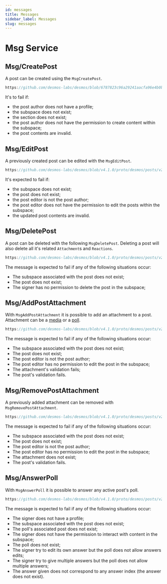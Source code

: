 ```yaml
---
id: messages
title: Messages
sidebar_label: Messages
slug: messages
---
```


# Msg Service

## Msg/CreatePost
A post can be created using the `MsgCreatePost`.

```js reference
https://github.com/desmos-labs/desmos/blob/6787823c96a29241aacfa96e4b0b21f782d059cd/proto/desmos/posts/v1/msgs.proto#L37-L68
```

It's to fail if:
* the post author does not have a profile;
* the subspace does not exist;
* the section does not exist;
* the post author does not have the permission to create content within the subspace;
* the post contents are invalid.

## Msg/EditPost
A previously created post can be edited with the `MsgEditPost`.

```js reference
https://github.com/desmos-labs/desmos/blob/v4.1.0/proto/desmos/posts/v2/msgs.proto#L107-L135
```
It's expected to fail if:
* the subspace does not exist;
* the post does not exist;
* the post editor is not the post author;
* the post editor does not have the permission to edit the posts within the subspace;
* the updated post contents are invalid.

## Msg/DeletePost
A post can be deleted with the following `MsgDeletePost`. Deleting a post will also delete all it's related `Attachment`s 
and `Reactions`.

```js reference
https://github.com/desmos-labs/desmos/blob/v4.1.0/proto/desmos/posts/v2/msgs.proto#L147-L163
```

The message is expected to fail if any of the following situations occur:
* The subspace associated with the post does not exist;
* The post does not exist;
* The signer has no permission to delete the post in the subspace;

## Msg/AddPostAttachment
With `MsgAddPostAttachment` it is possible to add an attachment to a post. Attachment can be a [media](02-concepts.md#media)
or a [poll](02-concepts.md#poll).

```js reference
https://github.com/desmos-labs/desmos/blob/v4.1.0/proto/desmos/posts/v2/msgs.proto#L170-L191
```

The message is expected to fail if any of the following situations occur:
* The subspace associated with the post does not exist;
* The post does not exist;
* The post editor is not the post author;
* The post editor has no permission to edit the post in the subspace;
* The attachment's validation fails;
* The post's validation fails.

## Msg/RemovePostAttachment
A previously added attachment can be removed with `MsgRemovePostAttachment`.

```js reference
https://github.com/desmos-labs/desmos/blob/v4.1.0/proto/desmos/posts/v2/msgs.proto#L209-L232
```

The message is expected to fail if any of the following situations occur:
* The subspace associated with the post does not exist;
* The post does not exist;
* The post editor is not the post author;
* The post editor has no permission to edit the post in the subspace;
* The attachment does not exist;
* The post's validation fails.

## Msg/AnswerPoll
With `MsgAnswerPoll` it is possible to answer any active post's poll.

```js reference 
https://github.com/desmos-labs/desmos/blob/v4.1.0/proto/desmos/posts/v2/msgs.proto#L245-271
```

The message is expected to fail if any of the following situations occur:
* The signer does not have a profile;
* The subspace associated with the post does not exist;
* The poll's associated post does not exist;
* The signer does not have the permission to interact with content in the subspace;
* The poll does not exist;
* The signer try to edit its own answer but the poll does not allow answers edits;
* The signer try to give multiple answers but the poll does not allow multiple answers;
* The answer given does not correspond to any answer index (the answer does not exist).
